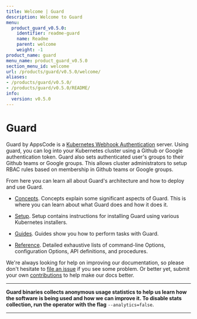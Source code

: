 ```yaml
---
title: Welcome | Guard
description: Welcome to Guard
menu:
  product_guard_v0.5.0:
    identifier: readme-guard
    name: Readme
    parent: welcome
    weight: -1
product_name: guard
menu_name: product_guard_v0.5.0
section_menu_id: welcome
url: /products/guard/v0.5.0/welcome/
aliases:
- /products/guard/v0.5.0/
- /products/guard/v0.5.0/README/
info:
  version: v0.5.0
---
```


# Guard

Guard by AppsCode is a [Kubernetes Webhook Authentication](https://kubernetes.io/docs/admin/authentication/#webhook-token-authentication) server. Using guard, you can log into your Kubernetes cluster using a Github or Google authentication token. Guard also sets authenticated user's groups to their Github teams or Google groups. This allows cluster administrators to setup RBAC rules based on membership in Github teams or Google groups.

From here you can learn all about Guard's architecture and how to deploy and use Guard.

- [Concepts](/products/guard/v0.5.0/concepts/). Concepts explain some significant aspects of Guard. This is where you can learn about what Guard does and how it does it.

- [Setup](/products/guard/v0.5.0/setup/). Setup contains instructions for installing Guard using various Kubernetes installers.

- [Guides](/products/guard/v0.5.0/guides/). Guides show you how to perform tasks with Guard.

- [Reference](/products/guard/v0.5.0/reference/). Detailed exhaustive lists of
command-line Options, configuration Options, API definitions, and procedures.

We're always looking for help on improving our documentation, so please don't hesitate to [file an issue](https://github.com/appscode/guard/issues/new) if you see some problem. Or better yet, submit your own [contributions](/products/guard/v0.5.0/CONTRIBUTING) to help
make our docs better.

---

**Guard binaries collects anonymous usage statistics to help us learn how the software is being used and how we can improve it. To disable stats collection, run the operator with the flag** `--analytics=false`.

---
